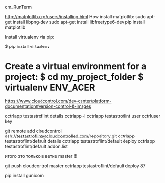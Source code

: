 

cm_RunTerm


http://matplotlib.org/users/installing.html
How install matplotlib:
sudo apt-get install libpng-dev
sudo apt-get install libfreetype6-dev
pip install matplotlib









Install virtualenv via pip:

$ pip install virtualenv

Create a virtual environment for a project:
$ cd my_project_folder
$ virtualenv ENV_ACER
=======

https://www.cloudcontrol.com/dev-center/platform-documentation#version-control-&-images

cctrlapp testastroflint details
cctrlapp -l
cctrlapp testastroflint user 
cctrluser key


git remote add cloudcontrol ssh://testastroflint@cloudcontrolled.com/repository.git
cctrlapp testastroflint/default details
cctrlapp testastroflint/default deploy
cctrlapp testastroflint/default addon.list

итого это только в ветке master !!!

git push cloudcontrol master
cctrlapp testastroflint/default deploy  87



pip install gunicorn
